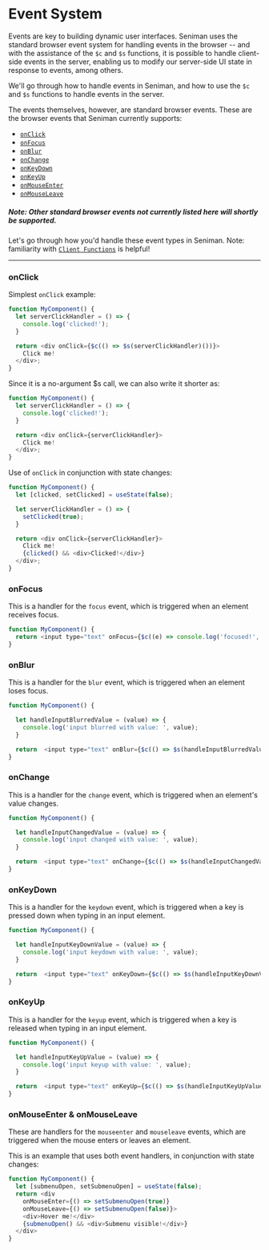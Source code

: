 # Event System

Events are key to building dynamic user interfaces. Seniman uses the standard browser event system for handling events in the browser -- and with the assistance of the `$c` and `$s` functions, it is possible to handle client-side events in the server, enabling us to modify our server-side UI state in response to events, among others.

We'll go through how to handle events in Seniman, and how to use the `$c` and `$s` functions to handle events in the server. 

The events themselves, however, are standard browser events. These are the browser events that Seniman currently supports:

- [`onClick`](#onclick)
- [`onFocus`](#onfocus)
- [`onBlur`](#onblur)
- [`onChange`](#onchange)
- [`onKeyDown`](#onkeydown)
- [`onKeyUp`](#onkeyup)
- [`onMouseEnter`](#onmouseenter)
- [`onMouseLeave`](#onmouseleave)

##### Note: Other standard browser events not currently listed here will shortly be supported.

Let's go through how you'd handle these event types in Seniman. Note: familiarity with [`Client Functions`](#client-functions) is helpful!


---

### onClick

Simplest `onClick` example:
```js
function MyComponent() {
  let serverClickHandler = () => {
    console.log('clicked!');
  }

  return <div onClick={$c(() => $s(serverClickHandler)())}>
    Click me!
  </div>;
}
```

Since it is a no-argument $s call, we can also write it shorter as:

```js
function MyComponent() {
  let serverClickHandler = () => {
    console.log('clicked!');
  }

  return <div onClick={serverClickHandler}>
    Click me!
  </div>;
}
```

Use of `onClick` in conjunction with state changes:

```js
function MyComponent() {
  let [clicked, setClicked] = useState(false);

  let serverClickHandler = () => {
    setClicked(true);
  }

  return <div onClick={serverClickHandler}>
    Click me!
    {clicked() && <div>Clicked!</div>}
  </div>;
}
```

### onFocus
This is a handler for the `focus` event, which is triggered when an element receives focus. 

```js
function MyComponent() {
  return <input type="text" onFocus={$c((e) => console.log('focused!', e.target.value))} />
}
```

### onBlur
This is a handler for the `blur` event, which is triggered when an element loses focus.

```js
function MyComponent() {

  let handleInputBlurredValue = (value) => {
    console.log('input blurred with value: ', value);
  }

  return  <input type="text" onBlur={$c(() => $s(handleInputBlurredValue)(e.target.value) )} />
}
```

### onChange
This is a handler for the `change` event, which is triggered when an element's value changes.

```js
function MyComponent() {

  let handleInputChangedValue = (value) => {
    console.log('input changed with value: ', value);
  }

  return  <input type="text" onChange={$c(() => $s(handleInputChangedValue)(e.target.value) )} />
}
```

### onKeyDown
This is a handler for the `keydown` event, which is triggered when a key is pressed down when typing in an input element.

```js
function MyComponent() {

  let handleInputKeyDownValue = (value) => {
    console.log('input keydown with value: ', value);
  }

  return  <input type="text" onKeyDown={$c(() => $s(handleInputKeyDownValue)(e.target.value) )} />
}
```

### onKeyUp
This is a handler for the `keyup` event, which is triggered when a key is released when typing in an input element.

```js
function MyComponent() {

  let handleInputKeyUpValue = (value) => {
    console.log('input keyup with value: ', value);
  }

  return  <input type="text" onKeyUp={$c(() => $s(handleInputKeyUpValue)(e.target.value) )} />
}
```

### onMouseEnter & onMouseLeave
These are handlers for the `mouseenter` and `mouseleave` events, which are triggered when the mouse enters or leaves an element.

This is an example that uses both event handlers, in conjunction with state changes:

```js
function MyComponent() {
  let [submenuOpen, setSubmenuOpen] = useState(false);
  return <div 
    onMouseEnter={() => setSubmenuOpen(true)} 
    onMouseLeave={() => setSubmenuOpen(false)}>
    <div>Hover me!</div>
    {submenuOpen() && <div>Submenu visible!</div>}
  </div>
}
```
